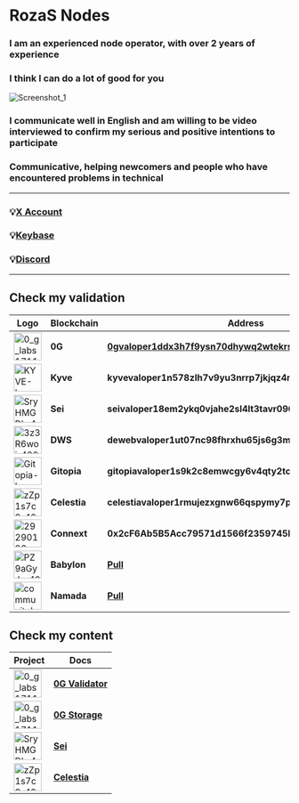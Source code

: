 # RozaS Nodes

### I am an experienced node operator, with over 2 years of experience
### I think I can do a lot of good for you

![Screenshot_1](https://github.com/user-attachments/assets/6da26b22-1b92-4618-97d2-942e99af00b9)

### I communicate well in English and am willing to be video interviewed to confirm my serious and positive intentions to participate
### Communicative, helping newcomers and people who have encountered problems in technical

---
### 💡[X Account](https://x.com/ChampSnuggems)

### 💡[Keybase](https://keybase.io/rozaserd)

### 💡[Discord](https://discord.com/users/960303149434929234)
---

## Check my validation

| Logo | Blockchain | Address |
| --- | --- | --- |
| <img src="https://github.com/user-attachments/assets/662f8336-aa6e-48dd-983e-472867ca640f" alt="0_g_labs1711467106027" width="50" height="50"> |  **0G** | **[0gvaloper1ddx3h7f9ysn70dhywq2wtekrspjkrc70sh0waw](https://explorer.validator247.com/zero-gravity-testnet/staking/0gvaloper1ddx3h7f9ysn70dhywq2wtekrspjkrc70sh0waw)**  |
| <img src="https://github.com/user-attachments/assets/dd3ca950-512e-4e4e-b004-bd081077c10f" alt="KYVE-Logo" width="50" height="50"> |  **Kyve** | **kyvevaloper1n578zlh7v9yu3nrrp7jkjqz4n9w079gf497y93**  |
| <img src="https://github.com/user-attachments/assets/5cea5c29-08c7-4fbc-88c7-b9af0edbaced" alt="SryHMGDk_400x400" width="50" height="50"> |  **Sei** | **seivaloper18em2ykq0vjahe2sl4lt3tavr096d76astkscew**  |
| <img src="https://github.com/user-attachments/assets/8b873509-0bc9-4fd3-8980-992518805ff5" alt="3z3R6woi_400x400" width="50" height="50"> |  **DWS** | **dewebvaloper1ut07nc98fhrxhu65js6g3m46dzphrl7kr90djj**  |
| <img src="https://github.com/user-attachments/assets/7ddc0978-f8b3-4530-9af3-2b196b0b4a29" alt="Gitopia-Logo" width="50" height="50"> |  **Gitopia** | **gitopiavaloper1s9k2c8emwcgy6v4qty2tc9nkh39g70a5fmnutx**  |
| <img src="https://github.com/user-attachments/assets/79527b0c-6b82-4b52-88a3-3a7c9a31201a" alt="zZp1s7c3_400x400" width="50" height="50"> |  **Celestia** |  **celestiavaloper1rmujezxgnw66qspymy7pgxx0e2j49j97vxu39z** |
| <img src="https://github.com/user-attachments/assets/b4419734-a0d0-41c8-bd7f-08c741ea67ad" alt="29290126" width="50" height="50"> |  **Connext** | **0x2cF6Ab5B5Acc79571d1566f2359745Ff8e87571C**  |
| <img src="https://github.com/user-attachments/assets/b200448f-3d00-44c0-a136-af80496adbf2" alt="PZ9aGyJx_400x400" width="50" height="50"> |  **Babylon** |  **[Pull](https://github.com/babylonchain/networks/pull/313)** |
| <img src="https://github.com/user-attachments/assets/0b65351c-797c-4822-adbe-79361a67719c" alt="communityIcon_rfku9lqr1xv91" width="50" height="50"> |  **Namada** | **[Pull](https://github.com/anoma/namada-testnets/pull/2952)**  |


## Check my content

| Project | Docs |
| --- | --- |
|<img src="https://github.com/user-attachments/assets/662f8336-aa6e-48dd-983e-472867ca640f" alt="0_g_labs1711467106027" width="50" height="50"> | **[0G Validator](https://github.com/SerdhRo/0Glabs/blob/main/0g-validator.md)** |
|<img src="https://github.com/user-attachments/assets/662f8336-aa6e-48dd-983e-472867ca640f" alt="0_g_labs1711467106027" width="50" height="50"> | **[0G Storage](https://github.com/SerdhRo/0Glabs/blob/main/0g-storage.md)** |
|<img src="https://github.com/user-attachments/assets/5cea5c29-08c7-4fbc-88c7-b9af0edbaced" alt="SryHMGDk_400x400" width="50" height="50"> | **[Sei]()** |
|<img src="https://github.com/user-attachments/assets/79527b0c-6b82-4b52-88a3-3a7c9a31201a" alt="zZp1s7c3_400x400" width="50" height="50"> | **[Celestia]()** |

